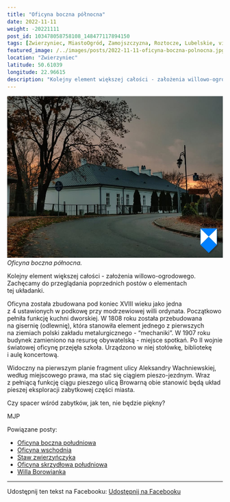 ```yaml
---
title: "Oficyna boczna północna"
date: 2022-11-11
weight: -20221111
post_id: 103478058758108_148477117894150
tags: [Zwierzyniec, MiastoOgród, Zamojszczyzna, Roztocze, Lubelskie, villarestituta, turystyka, dziedzictwo, zabytki, krajobrazy]
featured_image: /../images/posts/2022-11-11-oficyna-boczna-polnocna.jpg
location: "Zwierzyniec"
latitude: 50.61039
longitude: 22.96615
description: "Kolejny element większej całości - założenia willowo-ogrodowego. Zachęcamy do przeglądania poprzednich postów o elementach tej układanki...."
---
```


![Oficyna boczna północna.](/images/posts/2022-11-11-oficyna-boczna-polnocna.jpg)
*Oficyna boczna północna.*

Kolejny element większej całości - założenia willowo-ogrodowego. Zachęcamy do przeglądania poprzednich postów o elementach tej układanki.

Oficyna została zbudowana pod koniec XVIII wieku jako jedna z 4 ustawionych w podkowę przy modrzewiowej willi ordynata. Początkowo pełniła funkcję kuchni dworskiej. W 1808 roku została przebudowana na gisernię (odlewnię), która stanowiła element jednego z pierwszych na ziemiach polski zakładu metalurgicznego - “mechaniki”. W 1907 roku budynek zamieniono na resursę obywatelską - miejsce spotkań. Po II wojnie światowej oficynę przejęła szkoła. Urządzono w niej stołówkę, bibliotekę i aulę koncertową.

Widoczny na pierwszym planie fragment ulicy Aleksandry Wachniewskiej, według miejscowego prawa, ma stać się ciągiem pieszo-jezdnym. Wraz z pełniącą funkcję ciągu pieszego ulicą Browarną obie stanowić będą układ pieszej eksploracji zabytkowej części miasta.

Czy spacer wśród zabytków, jak ten, nie będzie piękny?



MJP

Powiązane posty:
- [Oficyna boczna południowa](/posts/oficyna-boczna-poludniowa)
- [Oficyna wschodnia](/posts/oficyna-wschodnia)
- [Staw zwierzyńczyka](/posts/staw-zwierzynczyka)
- [Oficyna skrzydłowa południowa](/posts/oficyna-skrzydlowa-poludniowa)
- [Willa Borowianka](/posts/willa-borowianka)


---

Udostępnij ten tekst na Facebooku:
[Udostępnij na Facebooku](https://www.facebook.com/sharer/sharer.php?u=https://stowarzyszeniewachniewskiej.pl/posts/oficyna-boczna-polnocna)

<script type="application/ld+json">
{
  "@context": "https://schema.org",
  "@type": "BlogPosting",
  "headline": "Oficyna boczna północna",
  "datePublished": "2022-11-11",
  "dateModified": "2022-11-11",
  "author": {
    "@type": "Organization",
    "name": "Stowarzyszenie im. Aleksandry Wachniewskiej"
  },
  "publisher": {
    "@type": "Organization",
    "name": "Stowarzyszenie im. Aleksandry Wachniewskiej",
    "logo": {
      "@type": "ImageObject",
      "url": "https://stowarzyszeniewachniewskiej.pl/images/logo/logo.svg"
    }
  },
  "mainEntityOfPage": {
    "@type": "WebPage",
    "@id": "https://stowarzyszeniewachniewskiej.pl/posts/oficyna-boczna-polnocna"
  },
  "image": {
    "@type": "ImageObject",
    "url": "https://stowarzyszeniewachniewskiej.pl//images/posts/2022-11-11-oficyna-boczna-polnocna.jpg"
  },
  "articleSection": "Dziedzictwo Kulturowe i Zabytki",
  "keywords": "[Zwierzyniec, MiastoOgród, Zamojszczyzna, Roztocze, Lubelskie, villarestituta, turystyka, dziedzictwo, zabytki, krajobrazy]",
  "wordCount": 129,
  "articleBody": "Kolejny element większej całości - założenia willowo-ogrodowego. Zachęcamy do przeglądania poprzednich postów o elementach tej układanki.\n\nOficyna została zbudowana pod koniec XVIII wieku jako jedna z 4 ustawionych w podkowę przy modrzewiowej willi ordynata. Początkowo pełniła funkcję kuchni dworskiej. W 1808 roku została przebudowana na gisernię (odlewnię), która stanowiła element jednego z pierwszych na ziemiach polski zakładu metalurgicznego - “mechaniki”. W 1907 roku budynek zamieniono na resursę obywatelską - miejsce spotkań. Po II wojnie światowej oficynę przejęła szkoła. Urządzono w niej stołówkę, bibliotekę i aulę koncertową.\n\nWidoczny na pierwszym planie fragment ulicy Aleksandry Wachniewskiej, według miejscowego prawa, ma stać się ciągiem pieszo-jezdnym. Wraz z pełniącą funkcję ciągu pieszego ulicą Browarną obie stanowić będą układ pieszej eksploracji zabytkowej części miasta.\n\nCzy spacer wśród zabytków, jak ten, nie będzie piękny?\n\n\n\nMJP",
  "description": "Kolejny element większej całości - założenia willowo-ogrodowego. Zachęcamy do przeglądania poprzednich postów o elementach tej układanki....",
  "copyrightHolder": null
}
</script>
<script type="application/ld+json">
{
  "@context": "https://schema.org",
  "@type": "BreadcrumbList",
  "itemListElement": [
    {
      "@type": "ListItem",
      "position": 1,
      "name": "Home",
      "item": "https://stowarzyszeniewachniewskiej.pl"
    },
    {
      "@type": "ListItem",
      "position": 2,
      "name": "posts",
      "item": "https://stowarzyszeniewachniewskiej.pl/posts"
    },
    {
      "@type": "ListItem",
      "position": 3,
      "name": "Oficyna boczna północna",
      "item": "https://stowarzyszeniewachniewskiej.pl/posts/oficyna-boczna-polnocna"
    }
  ]
}
</script>
